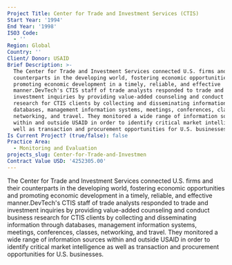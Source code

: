 ```yaml
---
Project Title: Center for Trade and Investment Services (CTIS)
Start Year: '1994'
End Year: '1998'
ISO3 Code:
  - ''
Region: Global
Country: ''
Client/ Donor: USAID
Brief Description: >-
  The Center for Trade and Investment Services connected U.S. firms and their
  counterparts in the developing world, fostering economic opportunities and
  promoting economic development in a timely, reliable, and effective
  manner.DevTech's CTIS staff of trade analysts responded to trade and
  investment inquiries by providing value-added counseling and conduct business
  research for CTIS clients by collecting and disseminating information through
  databases, management information systems, meetings, conferences, classes,
  networking, and travel. They monitored a wide range of information sources
  within and outside USAID in order to identify critical market intelligence as
  well as transaction and procurement opportunities for U.S. businesses.
Is Current Project? (true/false): false
Practice Area:
  - Monitoring and Evaluation
projects_slug: Center-for-Trade-and-Investmen
Contract Value USD: '4252305.00'
---
```

The Center for Trade and Investment Services connected U.S. firms and their counterparts in the developing world, fostering economic opportunities and promoting economic development in a timely, reliable, and effective manner.DevTech's CTIS staff of trade analysts responded to trade and investment inquiries by providing value-added counseling and conduct business research for CTIS clients by collecting and disseminating information through databases, management information systems, meetings, conferences, classes, networking, and travel. They monitored a wide range of information sources within and outside USAID in order to identify critical market intelligence as well as transaction and procurement opportunities for U.S. businesses.